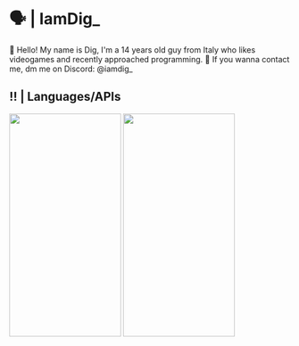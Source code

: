 # 🗣️ | IamDig_
👋 Hello! My name is Dig, I'm a 14 years old guy from Italy who likes videogames and recently approached programming.
🪼 If you wanna contact me, dm me on Discord: @iamdig_
## ‼️ | Languages/APIs
<img src="https://github.com/user-attachments/assets/9afcc482-bdf8-4ae0-bb4c-acbae40dbc5" width="200" height="400" />
<img src="https://github.com/user-attachments/assets/77732d9d-c6fd-4c47-b3ec-c73e5f334994" width="200" height="400" />
